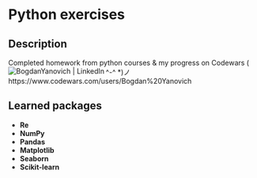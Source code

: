 <h1>Python exercises</h1>


<h2>Description</h2>
Completed homework from python courses & my progress on Codewars ( ^-^ *)ノ 
<img align="left" alt="BogdanYanovich | LinkedIn" src="https://www.codewars.com/users/Bogdan%20Yanovich/badges/small" />
<br />
https://www.codewars.com/users/Bogdan%20Yanovich
<br />


<h2>Learned packages</h2>

- <b>Re</b> 
- <b>NumPy</b> 
- <b>Pandas</b> 
- <b>Matplotlib</b> 
- <b>Seaborn</b> 
- <b>Scikit-learn</b> 
